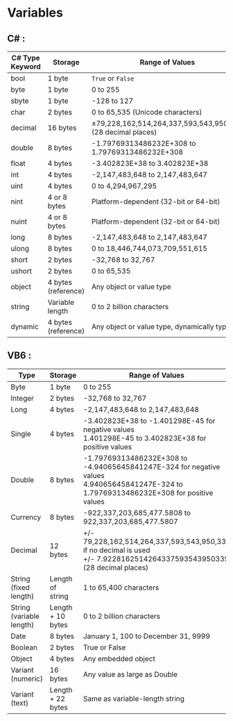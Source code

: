 # Variables


## C# :



| **C# Type Keyword** | **Storage**      | **Range of Values**                                                                                           |
|---------------------|------------------|--------------------------------------------------------------------------------------------------------------|
| bool                | 1 byte           | `True` or `False`                                                                                           |
| byte                | 1 byte           | 0 to 255                                                                                                    |
| sbyte               | 1 byte           | -128 to 127                                                                                                 |
| char                | 2 bytes          | 0 to 65,535 (Unicode characters)                                                                            |
| decimal             | 16 bytes         | ±79,228,162,514,264,337,593,543,950,335 (28 decimal places)                                                |
| double              | 8 bytes          | -1.79769313486232E+308 to 1.79769313486232E+308                                                               |
| float               | 4 bytes          | -3.402823E+38 to 3.402823E+38                                                                               |
| int                 | 4 bytes          | -2,147,483,648 to 2,147,483,647                                                                             |
| uint                | 4 bytes          | 0 to 4,294,967,295                                                                                          |
| nint                | 4 or 8 bytes     | Platform-dependent (32-bit or 64-bit)                                                                        |
| nuint               | 4 or 8 bytes     | Platform-dependent (32-bit or 64-bit)                                                                        |
| long                | 8 bytes          | -2,147,483,648 to 2,147,483,647                                                                             |
| ulong               | 8 bytes          | 0 to 18,446,744,073,709,551,615                                                                            |
| short               | 2 bytes          | -32,768 to 32,767                                                                                           |
| ushort              | 2 bytes          | 0 to 65,535                                                                                                 |
| object              | 4 bytes (reference) | Any object or value type                                                                                   |
| string              | Variable length  | 0 to 2 billion characters                                                                                     |
| dynamic             | 4 bytes (reference) | Any object or value type, dynamically typed                                                                |


## VB6 :


| **Type**              | **Storage**        | **Range of Values**                                                                                           |
|-----------------------|--------------------|--------------------------------------------------------------------------------------------------------------|
| Byte                  | 1 byte             | 0 to 255                                                                                                      |
| Integer               | 2 bytes            | -32,768 to 32,767                                                                                             |
| Long                  | 4 bytes            | -2,147,483,648 to 2,147,483,648                                                                               |
| Single                | 4 bytes            | -3.402823E+38 to -1.401298E-45 for negative values <br> 1.401298E-45 to 3.402823E+38 for positive values      |
| Double                | 8 bytes            | -1.79769313486232E+308 to -4.94065645841247E-324 for negative values <br> 4.94065645841247E-324 to 1.79769313486232E+308 for positive values|
| Currency              | 8 bytes            | -922,337,203,685,477.5808 to 922,337,203,685,477.5807                                                        |
| Decimal               | 12 bytes           | +/- 79,228,162,514,264,337,593,543,950,335 if no decimal is used <br> +/- 7.9228162514264337593543950335 (28 decimal places) |
| String (fixed length) | Length of string   | 1 to 65,400 characters                                                                                       |
| String (variable length) | Length + 10 bytes | 0 to 2 billion characters                                                                                     |
| Date                  | 8 bytes            | January 1, 100 to December 31, 9999                                                                           |
| Boolean               | 2 bytes            | True or False                                                                                                |
| Object                | 4 bytes            | Any embedded object                                                                                          |
| Variant (numeric)     | 16 bytes           | Any value as large as Double                                                                                 |
| Variant (text)        | Length + 22 bytes  | Same as variable-length string                                                                               |
